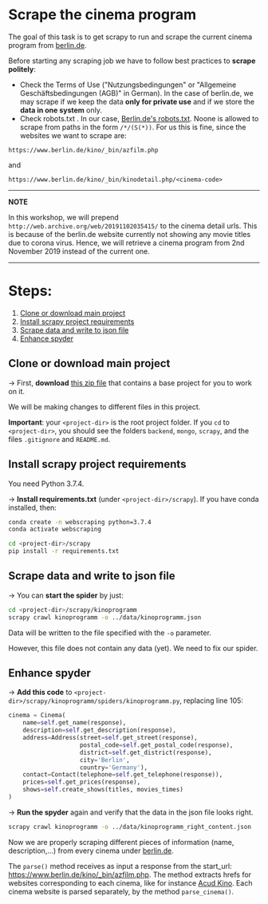 # Scrape the cinema program

The goal of this task is to get scrapy to run and scrape the current cinema program from [berlin.de](https://www.berlin.de/kino/_bin/azfilm.php).

Before starting any scraping job we have to follow best practices to **scrape politely**:
* Check the Terms of Use ("Nutzungsbedingungen" or "Allgemeine Geschäftsbedingungen (AGB)" in German). In the case of berlin.de, we may scrape if we keep the data **only for private use** and if we store the **data in one system** only.
* Check robots.txt . In our case, [Berlin.de's robots.txt](https://www.berlin.de/robots.txt). Noone is allowed to scrape from paths in the form `/*/(S(*))`. For us this is fine, since the websites we want to scrape are:

`https://www.berlin.de/kino/_bin/azfilm.php`

and

`https://www.berlin.de/kino/_bin/kinodetail.php/<cinema-code>`

---
**NOTE**

In this workshop, we will prepend `http://web.archive.org/web/20191102035415/` to the cinema detail urls. This is because of the berlin.de website currently not showing any movie titles due to corona virus. Hence, we will retrieve a cinema program from 2nd November 2019 instead of the current one.

---

# Steps:

1. [Clone or download main project](#step1)
2. [Install scrapy project requirements](#step2)
3. [Scrape data and write to json file](#step3)
4. [Enhance spyder](#step4)


## Clone or download main project <a name="step1"></a>

&#8594; First, **download** [this zip file](https://github.com/laufergall/movies-knowledgegraph/archive/workshop.zip)
that contains a base project for you to work on it.

We will be making changes to different files in this project.

**Important**: your `<project-dir>` is the root project folder. If you `cd` to `<project-dir>`, you should see the folders `backend`, `mongo`, `scrapy`, and the files `.gitignore` and `README.md`.


## Install scrapy project requirements <a name="step2"></a>

You need Python 3.7.4.

&#8594; **Install requirements.txt** (under `<project-dir>/scrapy`). If you have conda installed, then:

```bash
conda create -n webscraping python=3.7.4
conda activate webscraping

cd <project-dir>/scrapy
pip install -r requirements.txt
```


## Scrape data and write to json file <a name="step3"></a>

&#8594; You can **start the spider** by just:

```bash
cd <project-dir>/scrapy/kinoprogramm
scrapy crawl kinoprogramm -o ../data/kinoprogramm.json
```

Data will be written to the file specified with the `-o` parameter.

However, this file does not contain any data (yet). We need to fix our spider.


## Enhance spyder <a name="step4"></a>

&#8594; **Add this code** to `<project-dir>/scrapy/kinoprogramm/spiders/kinoprogramm.py`, replacing line 105:

```python
cinema = Cinema(
	name=self.get_name(response),
	description=self.get_description(response),
	address=Address(street=self.get_street(response),
					postal_code=self.get_postal_code(response),
					district=self.get_district(response),
					city='Berlin',
					country='Germany'),
	contact=Contact(telephone=self.get_telephone(response)),
	prices=self.get_prices(response),
	shows=self.create_shows(titles, movies_times)
)
```

&#8594; **Run the spyder** again and verify that the data in the json file looks right.

```bash
scrapy crawl kinoprogramm -o ../data/kinoprogramm_right_content.json
```

Now we are properly scraping different pieces of information (name, description,...) from every cinema under [berlin.de](https://www.berlin.de/kino/_bin/azfilm.php).

The `parse()` method receives as input a response from the start_url: https://www.berlin.de/kino/_bin/azfilm.php. The method extracts hrefs for websites corresponding to each cinema, like for instance [Acud Kino](https://www.berlin.de/kino/_bin/kinodetail.php/30151). Each cinema website is parsed separately, by the method `parse_cinema()`.
